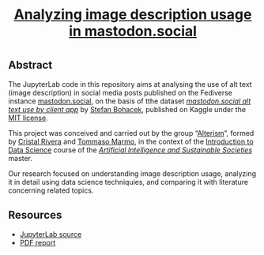 <h1 align='center'><a href='https://alterism.github.io/mastodon-alt-text/'>Analyzing image description usage in mastodon.social</a><h1>

## Abstract

The JupyterLab code in this repository aims at analysing the use of alt text (image description) in social media posts published on the Fediverse instance [mastodon.social](https://mastodon.social/about), on the basis of tthe dataset <cite>[mastodon.social alt text use by client app](https://www.kaggle.com/datasets/fourtonfish/mastodon-social-alt-text-use-by-client-app)</cite> by [Stefan Bohacek](https://stefanbohacek.com/), published on Kaggle under the [MIT license](https://www.mit.edu/~amini/LICENSE.md).

This project was conceived and carried out by the group “[Alterism](https://github.com/alterism)”, formed by [Cristal Rivera](https://linkedin.com/in/cristal-rivera-picado/) and [Tommaso Marmo](https://tommi.space/), in the context of the [Introduction to Data Science](https://ois2.tlu.ee/tluois/subject/ULP6613-23265) course of the <cite>[Artificial Intelligence and Sustainable Societies](https://aissprogram.eu)</cite> master.

Our research focused on understanding image description usage, analyzing it in detail using data science techniquies, and comparing it with literature concerning related topics.

## Resources

- [JupyterLab source](./Alterism%20%E2%80%93%20Analyzing%20image%20description%20usage%20in%20mastodon.social.ipynb)
- [PDF report](./Alterism%20%E2%80%93%20Analyzing%20image%20description%20usage%20in%20mastodon.social.pdf)
